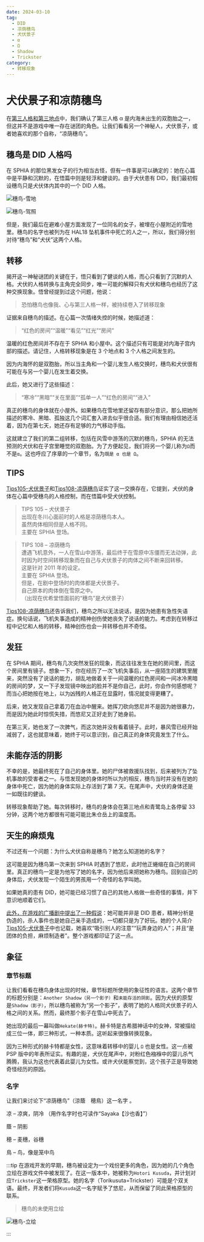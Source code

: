 ```yaml
---
date: 2024-03-10
tag:
  - DID
  - 凉荫穗鸟
  - 犬伏景子
  - α
  - Ω
  - Shadow
  - Trickster
category:
  - 转移现象
---
```


# 犬伏景子和凉荫穗鸟

在[第三人格和第三地点](第三人格和第三地点)中，我们确认了第三人格 α 是内海未出生的双胞胎之一，但这并不是游戏中唯一存在谜团的角色。让我们看看另一个神秘人，犬伏景子，或者她喜欢的那个自称，“凉荫穗鸟”。

## 穗鸟是 DID 人格吗

在 SPHIA 的那位黑发女子的行为相当古怪，但有一件事是可以确定的：她在心篇中是平静和沉默的，在悟篇中则是轻浮和健谈的。由于犬伏患有 DID，我们最初假设穗鸟只是犬伏体内其中的一个 DID 人格。

![穗鸟-雪地](/images/穗鸟-雪地.webp)

![穗鸟-驾照](/images/穗鸟-驾照.webp)

但是，我们最后在避难小屋方面发现了一位同名的女子，被埋在小屋附近的雪地里。穗鸟的名字也被列为在 HAL18 坠机事件中死亡的人之一，所以，我们得分别对待“穗鸟”和“犬伏”这两个人格。

## 转移

揭开这一神秘谜团的关键在于，悟只看到了健谈的人格，而心只看到了沉默的人格。犬伏的人格转换与主角完全同步，唯一可能的解释只有犬伏和穗鸟也经历了这种交换现象。悟曾经提到过这个问题，他说：

> 恐怕穗鸟也像我、心与第三人格一样，被持续卷入了转移现象

证据来自穗鸟的描述。在心篇一次情绪失控的时候，她描述道：

> “红色的房间”“温暖”“看见”“红光”“房间”

温暖的红色房间并不存在于 SPHIA 和小屋中。这个描述只有可能是对内海子宫内部的描述。请记住，人格转移现象是在 3 个地点和 3 个人格之间发生的。

因为内海怀的是双胞胎，所以当主角和一个婴儿发生人格交换时，穗鸟和犬伏很有可能在与另一个婴儿在发生着交换。

此后，她又进行了这些描述：

> “寒冷”“黑暗”“关在里面”“孤单一人”“红色的房间”“进入”

真正的穗鸟的身体就在小屋外。如果穗鸟在雪地里还留存有部分意识，那么把她所描述的寒冷、黑暗、孤独这几个词汇套入进去似乎很合适。我们有理由相信她还活着，因为在第七天，她还存有足够的力气移动手指。

这就建立了我们的第二组转移，包括在风雪中游荡的沉默的穗鸟，SPHIA 的无法预测的犬伏和在子宫里睡觉的双胞胎。为了方便起见，我们将另一个婴儿称为`Ω`而不是`α`。这也呼应了序章的一个章节，名为`既是 α 也是 Ω`。

## TIPS

[Tips105-犬伏景子](/data/剧情资料/全Tips一览.md#_105-犬伏景子)和[Tips108-凉荫穗鸟](/data/剧情资料/全Tips一览.md#_108-凉荫穗鸟)证实了这一交换存在，它提到，犬伏的身体在心篇中受穗鸟的人格控制，而在悟篇中受犬伏控制。

> TIPS 105 – 犬伏景子<br/>
> 出现在冬川心面前时的人格是凉荫穗鸟本人。<br/>
> 虽然肉体相同但是人格不同。<br/>
> 主要在 SPHIA 登场。

> TIPS 108 – 凉荫穗鸟<br/>
> 遭遇飞机意外，一人在雪山中游荡，最后终于在雪原中冻僵而无法动弹，此时因为时空间转移现象而在自己与犬伏景子的肉体之间不断来回转移。<br/>
> 这是针对 2011 年的设定。<br/>
> 主要在 SPHIA 登场。<br/>
> 但是，在剧中登场时的肉体都是犬伏景子。<br/>
> 自己原本的肉体倒在雪原之中。<br/>
> （出现在优希堂悟面前的“穗鸟”是犬伏景子）

[Tips108-凉荫穗鸟](/data/剧情资料/全Tips一览.md#_108-凉荫穗鸟)还告诉我们，穗鸟之所以无法说话，是因为她患有急性失语症。换句话说，飞机失事造成的精神创伤使她丧失了说话的能力。考虑到在转移过程中记忆和人格的转移，精神创伤也会一并转移也并不奇怪。

## 发狂

在 SPHIA 期间，穗鸟有几次突然发狂的现象，而这往往发生在她的房间里，而这个房间里有镜子。想象一下，你在经历了一次飞机失事后，从一座陌生的建筑里醒来，突然没有了说话的能力，胡乱地做着关于一间温暖的红色房间和一间冰冷黑暗的房间的梦，又一下子发现镜中映出的脸并不是你自己，此时，你会作何感想呢？而当心把她按在地上，以为凶残的人格正在显露时，情况就变得更糟了。

后来，她又发现自己拿着刀在血泊中醒来。她挥刀砍向悠尼并不是因为她很暴力，而是因为她此时惊慌失措，而悠尼又正好走到了她身前。

在第三天，她也发了一次脾气，而这次她并没有看着镜子。此时，暴风雪已经开始减弱了，这也就意味着，她终于可以意识到，自己真正的身体究竟发生了什么。

## 未能存活的阴影

不幸的是，她最终死在了自己的身体里。她的尸体被救援队找到，后来被列为了坠机事故的受害者之一。与悟发现她的身体时所以为的相反，穗鸟当时并没有在她的身体中死亡，因为她的身体实际上存活到了第 7 天。在尾声中，犬伏的身体还是一如既往的健谈。

转移现象帮助了她。每次转移时，穗鸟的身体会在第三地点和青鹭岛上各停留 33 分钟，这两个地方都很有可能可能比朱仓岳上的温度高。

## 天生的麻烦鬼

不过还有一个问题：为什么犬伏自称是穗鸟？她怎么知道她的名字？

这可能是因为穗鸟第一次来到 SPHIA 时遇到了悠尼，此时他正蜷缩在自己的房间里。真正的穗鸟一定是为他写了她的名字，因为他后来把她称为穗鸟。回到自己的身体后，犬伏发现一个陌生的男孩用一个奇怪的名字叫她。

如果她真的患有 DID，她可能已经习惯了自己的其他人格做一些奇怪的事情，并下意识地顺着它们。

[此外，在游戏的广播剧中提出了一种假说](https://www.bilibili.com/video/BV16D4y1k7PP)：她可能并非是 DID 患者，精神分析是伪造的，杀人事件也是她自己亲手造成的，一切都只是为了好玩。她的个人简介[Tips105-犬伏景子](/data/剧情资料/全Tips一览.md#_105-犬伏景子)中也记载，她喜欢“吸引别人的注意”“玩弄身边的人”；并且“是团体的负担，麻烦制造者”。整个游戏都印证了这一点。

## 象征

### 章节标题

让我们看看在穗鸟身体出现的时候，章节标题所使用的象征性的语言。这两个章节的标题分别是：`Another Shadow（另一个影子）`和`未能存活的阴影`。因为犬伏的原型是`Shadow（影子）`，所以穗鸟被称为“另一个影子”，表明了她的人格同犬伏景子的人格之间的关系。然而，最终那个影子在雪山中死去了。

她出现的最后一幕叫做`Hekate(赫卡特)`。赫卡特是古希腊神话中的女神，常被描绘成三位一体，即三种形式，一种本质。这听起来很像转换现象。

因为三种形式的赫卡特都是女性，这意味着转移中的婴儿 `Ω` 也是女性。这一点被 PSP 版中的年表所证实。有趣的是，犬伏在尾声中，对粉红色襁褓中的婴儿杀气腾腾，我认为这也代表着此婴儿为女性。或许犬伏能察觉到，这个孩子正是导致她奇怪经历的原因。

### 名字

让我们来讨论下“凉荫穗鸟”（涼蔭　穂鳥）这一名字 。

凉 – 凉爽，阴冷 （用作名字时也可读作“Sayaka【沙也香】”）

蔭 – 阴影

穂 – 麦穗，谷穗

鳥 – 鸟，像是笼中鸟

:::tip
在游戏开发的早期，穗鸟被设定为一个戏份更多的角色，因为她的几个角色立绘在游戏文件中被发现了。在这一版本中，她被称为`Hotori Kusuda`，并计划对应`Trickster`这一荣格原型。她的名字（Torikusuta=Trickster）可能是个双关语。最终，开发者们将`Kusuda`这一名字赋予了悠尼，从而保留了同此荣格原型的联系。

> 穗鸟的未使用立绘

![穗鸟-立绘](/images/穗鸟-立绘.webp)

:::
